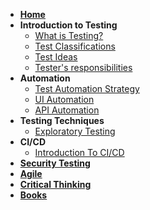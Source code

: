 - [**Home**](/)
- **Introduction to Testing**
  - [What is Testing?](/introduction/what-is-testing.md)
  - [Test Classifications](/introduction/test-classification.md)
  - [Test Ideas](/introduction/test-ideas.md)
  - [Tester's responsibilities](/introduction/testers-responsibilities.md)
- **Automation**
  - [Test Automation Strategy](/automation/test-automation-strategy.md)
  - [UI Automation](/automation/ui-test-automation.md)
  - [API Automation](/automation/api-test-automation.md)
- **Testing Techniques**
  - [Exploratory Testing](/others/exploratory-testing.md)
- **CI/CD**
  - [Introduction To CI/CD](/cicd/introduction-to-cicd.md)
- [**Security Testing**](/others/security-testing.md)
- [**Agile**](/agile/agile-introduction.md)
- [**Critical Thinking**](/others/critical-thinking.md)
- [**Books**](/others/books.md)
